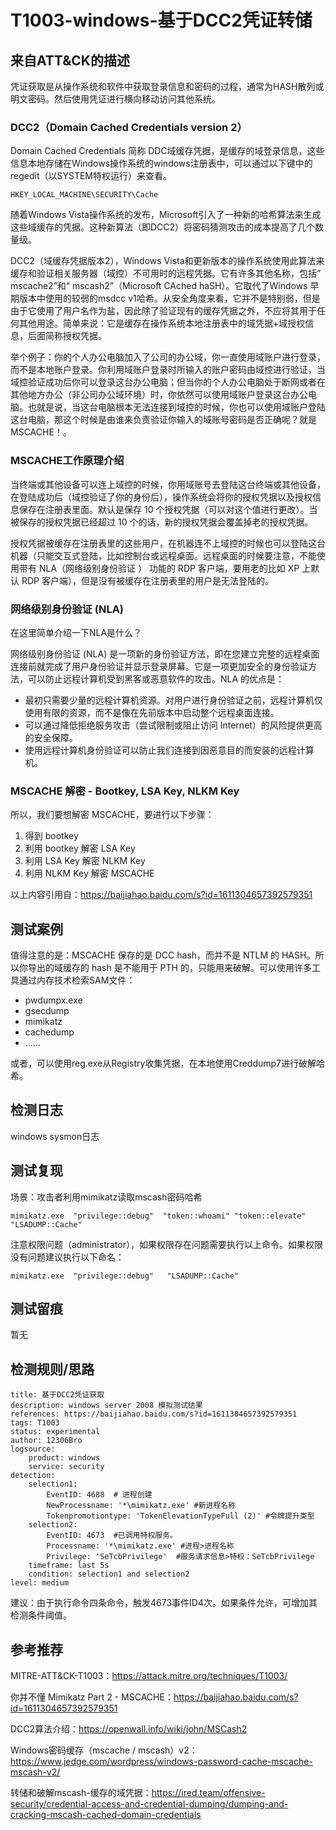 # T1003-windows-基于DCC2凭证转储

## 来自ATT&CK的描述

凭证获取是从操作系统和软件中获取登录信息和密码的过程，通常为HASH散列或明文密码。然后使用凭证进行横向移动访问其他系统。

### DCC2（Domain Cached Credentials version 2）

Domain Cached Credentials 简称 DDC域缓存凭据，是缓存的域登录信息，这些信息本地存储在Windows操作系统的windows注册表中，可以通过以下键中的regedit（以SYSTEM特权运行）来查看。

```
HKEY_LOCAL_MACHINE\SECURITY\Cache
```

随着Windows Vista操作系统的发布，Microsoft引入了一种新的哈希算法来生成这些域缓存的凭据。这种新算法（即DCC2）将密码猜测攻击的成本提高了几个数量级。

DCC2（域缓存凭据版本2），Windows Vista和更新版本的操作系统使用此算法来缓存和验证相关服务器（域控）不可用时的远程凭据。它有许多其他名称，包括“ mscache2”和“ mscash2”（Microsoft CAched haSH）。它取代了Windows 早期版本中使用的较弱的msdcc v1哈希。从安全角度来看，它并不是特别弱，但是由于它使用了用户名作为盐，因此除了验证现有的缓存凭据之外，不应将其用于任何其他用途。简单来说：它是缓存在操作系统本地注册表中的域凭据+域授权信息，后面简称授权凭据。

举个例子：你的个人办公电脑加入了公司的办公域，你一直使用域账户进行登录，而不是本地账户登录。你利用域账户登录时所输入的账户密码由域控进行验证，当域控验证成功后你可以登录这台办公电脑；但当你的个人办公电脑处于断网或者在其他地方办公（非公司办公域环境）时，你依然可以使用域账户登录这台办公电脑。也就是说，当这台电脑根本无法连接到域控的时候，你也可以使用域账户登陆这台电脑，那这个时候是由谁来负责验证你输入的域账号密码是否正确呢？就是MSCACHE！。

### MSCACHE工作原理介绍

当终端或其他设备可以连上域控的时候，你用域账号去登陆这台终端或其他设备，在登陆成功后（域控验证了你的身份后），操作系统会将你的授权凭据以及授权信息保存在注册表里面。默认是保存 10 个授权凭据（可以对这个值进行更改）。当被保存的授权凭据已经超过 10 个的话，新的授权凭据会覆盖掉老的授权凭据。

授权凭据被缓存在注册表里的这些用户，在机器连不上域控的时候也可以登陆这台机器（只能交互式登陆，比如控制台或远程桌面。远程桌面的时候要注意，不能使用带有 NLA（网络级别身份验证 ） 功能的 RDP 客户端，要用老的比如 XP 上默认 RDP 客户端），但是没有被缓存在注册表里的用户是无法登陆的。

### 网络级别身份验证 (NLA) 

在这里简单介绍一下NLA是什么？

网络级别身份验证 (NLA)  是一项新的身份验证方法，即在您建立完整的远程桌面连接前就完成了用户身份验证并显示登录屏幕。它是一项更加安全的身份验证方法，可以防止远程计算机受到黑客或恶意软件的攻击。NLA  的优点是：

- 最初只需要少量的远程计算机资源。对用户进行身份验证之前，远程计算机仅使用有限的资源，而不是像在先前版本中启动整个远程桌面连接。  
- 可以通过降低拒绝服务攻击（尝试限制或阻止访问 Internet）的风险提供更高的安全保障。  
- 使用远程计算机身份验证可以防止我们连接到因恶意目的而安装的远程计算机。 

### MSCACHE 解密 - Bootkey, LSA Key, NLKM Key

所以，我们要想解密 MSCACHE，要进行以下步骤：

1. 得到 bootkey
2. 利用 bootkey 解密 LSA Key
3. 利用 LSA Key 解密 NLKM Key
4. 利用 NLKM Key 解密 MSCACHE

以上内容引用自：https://baijiahao.baidu.com/s?id=1611304657392579351

## 测试案例

值得注意的是：MSCACHE 保存的是 DCC hash，而并不是 NTLM 的 HASH。所以你导出的域缓存的 hash 是不能用于 PTH 的，只能用来破解。可以使用许多工具通过内存技术检索SAM文件：

- pwdumpx.exe
- gsecdump
- mimikatz
- cachedump
- ......

或者，可以使用reg.exe从Registry收集凭据，在本地使用Creddump7进行破解哈希。

## 检测日志

windows sysmon日志

## 测试复现

场景：攻击者利用mimikatz读取mscash密码哈希

```
mimikatz.exe  "privilege::debug"  "token::whoami" "token::elevate"   "LSADUMP::Cache"
```

注意权限问题（administrator），如果权限存在问题需要执行以上命令。如果权限没有问题建议执行以下命名：

```
mimikatz.exe  "privilege::debug"   "LSADUMP::Cache"
```

## 测试留痕

暂无

## 检测规则/思路

```
title: 基于DCC2凭证获取
description: windows server 2008 模拟测试结果
references: https://baijiahao.baidu.com/s?id=1611304657392579351
tags: T1003
status: experimental
author: 12306Bro
logsource:
    product: windows
    service: security
detection:
    selection1:
        EventID: 4688  # 进程创建
        NewProcessname: '*\mimikatz.exe' #新进程名称
        Tokenpromotiontype: 'TokenElevationTypeFull (2)' #令牌提升类型
    selection2: 
        EventID: 4673  #已调用特权服务。
        Processname: '*\mimikatz.exe' #进程>进程名称
        Privilege: 'SeTcbPrivilege'  #服务请求信息>特权：SeTcbPrivilege
    timeframe: last 5s  
    condition: selection1 and selection2
level: medium
```

建议：由于执行命令四条命令，触发4673事件ID4次。如果条件允许，可增加其检测条件阈值。

## 参考推荐

MITRE-ATT&CK-T1003：https://attack.mitre.org/techniques/T1003/

你并不懂 Mimikatz Part 2 - MSCACHE：https://baijiahao.baidu.com/s?id=1611304657392579351

DCC2算法介绍：https://openwall.info/wiki/john/MSCash2

Windows密码缓存（mscache / mscash）v2：https://www.jedge.com/wordpress/windows-password-cache-mscache-mscash-v2/

转储和破解mscash-缓存的域凭据：https://ired.team/offensive-security/credential-access-and-credential-dumping/dumping-and-cracking-mscash-cached-domain-credentials



